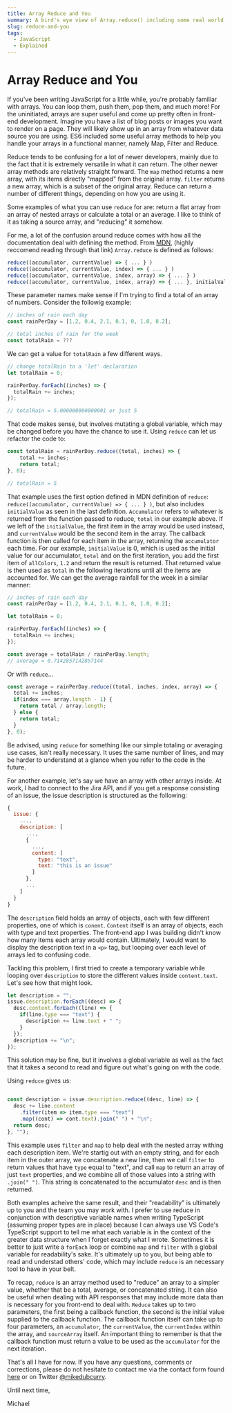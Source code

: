 ```yaml
---
title: Array Reduce and You
summary: A bird's eye view of Array.reduce() including some real world use cases
slug: reduce-and-you
tags:
  - JavaScript
  - Explained
---
```


# Array Reduce and You
If you've been writing JavaScript for a little while, you're probably familiar with arrays. You can loop them, push them, pop them, and much more! For the uninitiated, arrays are super useful and come up pretty often in front-end development. Imagine you have a list of blog posts or images you want to render on a page. They will likely show up in an array from whatever data source you are using. ES6 included some useful array methods to help you handle your arrays in a functional manner, namely Map, Filter and Reduce. 

Reduce tends to be confusing for a lot of newer developers, mainly due to the fact that it is extremely versatile in what it can return. The other newer array methods are relatively straight forward. The `map` method returns a new array, with its items directly "mapped" from the original array. `filter` returns a new array, which is a subset of the original array. Reduce can return a number of different things, depending on how you are using it. 

Some examples of what you can use `reduce` for are: return a flat array from an array of nested arrays or calculate a total or an average. I like to think of it as taking a source array, and "reducing" it somehow. 

For me, a lot of the confusion around reduce comes with how all the documentation deal with defining the method. From [MDN](https://developer.mozilla.org/en-US/docs/Web/JavaScript/Reference/Global_Objects/Array/Reduce), (highly reccomend reading through that link) `Array.reduce` is defined as follows:
```javascript
reduce((accumulator, currentValue) => { ... } )
reduce((accumulator, currentValue, index) => { ... } )
reduce((accumulator, currentValue, index, array) => { ... } )
reduce((accumulator, currentValue, index, array) => { ... }, initialValue)
```
These parameter names make sense if I'm trying to find a total of an array of numbers. Consider the followig example:
```javascript
// inches of rain each day
const rainPerDay = [1.2, 0.4, 2.1, 0.1, 0, 1.0, 0.2];

// total inches of rain for the week
const totalRain = ???
```
We can get a value for `totalRain` a few different ways. 
```javascript
// change totalRain to a 'let' declaration
let totalRain = 0;

rainPerDay.forEach((inches) => {
  totalRain += inches;
});

// totalRain = 5.000000000000001 or just 5
```
That code makes sense, but involves mutating a global variable, which may be changed before you have the chance to use it. 
Using `reduce` can let us refactor the code to:
```javascript
const totalRain = rainPerDay.reduce((total, inches) => {
	total += inches;
	return total;
}, 0);

// totalRain = 5
```

That example uses the first option defined in MDN definition of `reduce`: `reduce((accumulator, currentValue) => { ... } )`, but also includes `initialValue` as seen in the last definition. `Accumulator` refers to whatever is returned from the function passed to reduce, `total` in our example above. If we left of the `initialValue`, the first item in the array would be used instead, and `currentValue` would be the second item in the array. The callback function is then called for each item in the array, returning the `accumulator` each time. For our example, `initialValue` is 0, which is used as the initial value for our accumulator, `total` and on the first iteration, you add the first item of `allColors`, `1.2` and return the result is returned. That returned value is then used as `total` in the following iterations until all the items are accounted for. We can get the average rainfall for the week in a similar manner:
```javascript
// inches of rain each day
const rainPerDay = [1.2, 0.4, 2.1, 0.1, 0, 1.0, 0.2];

let totalRain = 0;

rainPerDay.forEach((inches) => {
  totalRain += inches;
});

const average = totalRain / rainPerDay.length;
// average = 0.7142857142857144
```

Or with `reduce`...
```javascript
const average = rainPerDay.reduce((total, inches, index, array) => {
  total += inches;
  if(index === array.length - 1) {
    return total / array.length;
  } else {
    return total;
  }
}, 0);
```

Be advised, using `reduce` for something like our simple totaling or averaging use cases, isn't really necessary. It uses the same number of lines, and may be harder to understand at a glance when you refer to the code in the future. 

For another example, let's say we have an array with other arrays inside. At work, I had to connect to the Jira API, and if you get a response consisting of an issue, the issue description is structured as the following:
```javascript
{
  issue: {
    ...,
    description: [
      ...,
      {
        ...,
        content: [
          type: "text",
          text: "this is an issue"
        ]
      },
      ...
    ]
  }
}
```
The `description` field holds an array of objects, each with few different properties, one of which is `conent`. `Content` itself is an array of objects, each with type and text properties. The front-end app I was building didn't know how many items each array would contain. Ultimately, I would want to display the description text in a `<p>` tag, but looping over each level of arrays led to confusing code. 

Tackling this problem, I first tried to create a temporary variable while looping over `description` to store the different values inside `content.text`. Let's see how that might look.

```javascript
let description = "";
issue.description.forEach((desc) => {
  desc.content.forEach((line) => {
    if(line.type === "text") {
      description += line.text + " ";
    }
  });
  description += "\n";
});
```
This solution may be fine, but it involves a global variable as well as the fact that it takes a second to read and figure out what's going on with the code.

Using `reduce` gives us:
```javascript

const description = issue.description.reduce((desc, line) => {
  desc += line.content
    .filter(item => item.type === "text")
    .map((cont) => cont.text).join(" ") + "\n";
  return desc;
}, "");
```

This example uses `filter` and `map` to help deal with the nested array withing each description item. We're startig out with an empty string, and for each item in the outer array, we concatenate a new line, then we call `filter` to return values that have `type` equal to "text", and call `map` to return an array of just `text` properties, and we combine all of those values into a string with `.join(" ")`. This string is concatenated to the accumulator `desc` and is then returned. 

Both examples acheive the same result, and their "readability" is ultimately up to you and the team you may work with. I prefer to use reduce in conjunction with descriptive variable names when writing TypeScript (assuming proper types are in place) because I can always use VS Code's TypeScript support to tell me what each variable is in the context of the greater data structure when I forget exactly what I wrote. Sometimes it is better to just write a `forEach` loop or combine `map` and  `filter` with a global variable for readability's sake. It's ultimately up to you, but being able to read and understad others' code, which may include `reduce` is an necessary tool to have in your belt. 

To recap, `reduce` is an array method used to "reduce" an array to a simpler value, whether that be a total, average, or concatenated string. It can also be useful when dealing with API responses that may include more data than is necessary for you front-end to deal with. `Reduce` takes up to two parameters, the first being a callback function, the second is the initial value supplied to the callback function. The callback function itself can take up to four parameters, an `accumulator`, the `currentValue`, the `currentIndex` within the array, and `sourceArray` itself. An important thing to remember is that the callback function must return a value to be used as the `accumulator` for the next iteration. 

That's all I have for now. If you have any questions, comments or corrections, please do not hesitate to contact me via the contact form found [here](https://mikecurry.dev#contact) or on Twitter [@mikedubcurry](https://twitter.com/mikedubcurry).

Until next time,

Michael